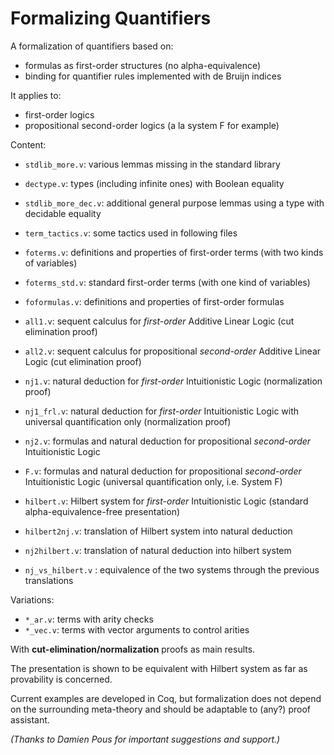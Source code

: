# Formalizing Quantifiers

A formalization of quantifiers based on:

* formulas as first-order structures (no alpha-equivalence)
* binding for quantifier rules implemented with de Bruijn indices

It applies to:

* first-order logics
* propositional second-order logics (a la system F for example)

Content:

* `stdlib_more.v`: various lemmas missing in the standard library
* `dectype.v`: types (including infinite ones) with Boolean equality
* `stdlib_more_dec.v`: additional general purpose lemmas using a type with decidable equality

* `term_tactics.v`: some tactics used in following files
* `foterms.v`: definitions and properties of first-order terms (with two kinds of variables)
* `foterms_std.v`: standard first-order terms (with one kind of variables)
* `foformulas.v`: definitions and properties of first-order formulas

* `all1.v`: sequent calculus for _first-order_ Additive Linear Logic (cut elimination proof)
* `all2.v`: sequent calculus for propositional _second-order_ Additive Linear Logic (cut elimination proof)
* `nj1.v`: natural deduction for _first-order_ Intuitionistic Logic (normalization proof)
* `nj1_frl.v`: natural deduction for _first-order_ Intuitionistic Logic with universal quantification only (normalization proof)
* `nj2.v`: formulas and natural deduction for propositional _second-order_ Intuitionistic Logic
* `F.v`: formulas and natural deduction for propositional _second-order_ Intuitionistic Logic (universal quantification only, i.e. System F)


* `hilbert.v`: Hilbert system for _first-order_ Intuitionistic Logic (standard alpha-equivalence-free presentation)
* `hilbert2nj.v`: translation of Hilbert system into natural deduction
* `nj2hilbert.v`: translation of natural deduction into hilbert system
* `nj_vs_hilbert.v` : equivalence of the two systems through the previous translations

Variations:

* `*_ar.v`: terms with arity checks
* `*_vec.v`: terms with vector arguments to control arities

With **cut-elimination/normalization** proofs as main results.

The presentation is shown to be equivalent with Hilbert system as far as provability is concerned.

Current examples are developed in Coq, but formalization does not depend on the surrounding meta-theory and should be adaptable to (any?) proof assistant.

*(Thanks to Damien Pous for important suggestions and support.)*